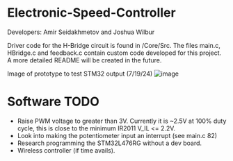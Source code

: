 # Electronic-Speed-Controller
Developers: Amir Seidakhmetov and Joshua Wilbur

Driver code for the H-Bridge circuit is found in /Core/Src. The files main.c, HBridge.c and feedback.c contain custom code developed for this project. 
A more detailed README will be created in the future.

Image of prototype to test STM32 output (7/19/24)
![image](https://github.com/user-attachments/assets/b47a6323-f5db-4954-950a-a9ec15e21c73)


# Software TODO
* Raise PWM voltage to greater than 3V. Currently it is ~2.5V at 100% duty 
  cycle, this is close to the minimum IR2011 V_IL <= 2.2V.
* Look into making the potentiometer input an interrupt (see main.c 82)
* Research programming the STM32L476RG without a dev board.
* Wireless controller (if time avails).